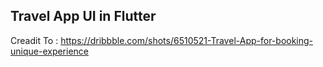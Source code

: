 ## Travel App UI in Flutter

Creadit To :
https://dribbble.com/shots/6510521-Travel-App-for-booking-unique-experience
